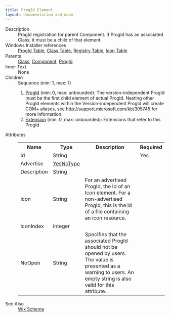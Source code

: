 ```yaml
---
title: ProgId Element
layout: documentation_xsd_main
---
```

<dl>
  <dt>Description</dt>
  <dd>                 ProgId registration for parent Component.  If ProgId has an associated Class, it must be a child of that element.             </dd>
  <dt>Windows Installer references</dt>
  <dd>
    <a href="http://msdn.microsoft.com/library/aa370879.aspx" target="_blank">ProgId Table</a>, <a href="http://msdn.microsoft.com/library/aa367861.aspx" target="_blank">Class Table</a>, <a href="http://msdn.microsoft.com/library/aa371168.aspx" target="_blank">Registry Table</a>, <a href="http://msdn.microsoft.com/library/aa369210.aspx" target="_blank">Icon Table</a></dd>
  <dt>Parents</dt>
  <dd>
    <a href="../wix/class">Class</a>, <a href="../wix/component">Component</a>, <a href="../wix/progid">ProgId</a></dd>
  <dt>Inner Text</dt>
  <dd>None</dd>
  <dt>Children</dt>
  <dd>Sequence (min: 1, max: 1)<ol><li><a href="../wix/progid">ProgId</a> (min: 0, max: unbounded): The version-independent ProgId must be the first child element of actual ProgId.  Nesting other ProgId elements within the Version-independent ProgId will create COM+ aliases, see <a href="http://support.microsoft.com/kb/305745">http://support.microsoft.com/kb/305745</a> for more information.</li><li><a href="../wix/extension">Extension</a> (min: 0, max: unbounded): Extensions that refer to this ProgId</li></ol></dd>
  <dt>Attributes</dt>
  <dd>
    <table cellspacing="0" cellpadding="0" class="schema">
      <tr>
        <th width="15%">Name</th>
        <th width="15%">Type</th>
        <th width="65%">Description</th>
        <th width="15%">Required</th>
      </tr>
      <tr>
        <td>Id</td>
        <td>String</td>
        <td>&nbsp;</td>
        <td>Yes</td>
      </tr>
      <tr>
        <td>Advertise</td>
        <td><a href="../wix/simple_type_yesnotype">YesNoType</a></td>
        <td>&nbsp;</td>
        <td>&nbsp;</td>
      </tr>
      <tr>
        <td>Description</td>
        <td>String</td>
        <td>&nbsp;</td>
        <td>&nbsp;</td>
      </tr>
      <tr>
        <td>Icon</td>
        <td>String</td>
        <td>For an advertised ProgId, the Id of an Icon element. For a non-advertised ProgId, this is the Id of a file containing an icon resource.</td>
        <td>&nbsp;</td>
      </tr>
      <tr>
        <td>IconIndex</td>
        <td>Integer</td>
        <td>&nbsp;</td>
        <td>&nbsp;</td>
      </tr>
      <tr>
        <td>NoOpen</td>
        <td>String</td>
        <td>Specifies that the associated ProgId should not be opened by users. The value is presented as a warning to users. An empty string is also valid for this attribute.</td>
        <td>&nbsp;</td>
      </tr>
    </table>
  </dd>
  <dt>See Also</dt>
  <dd>
    <a href="../wix">Wix Schema</a>
  </dd>
</dl>
